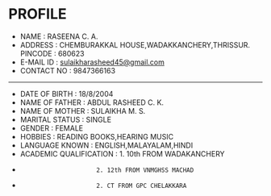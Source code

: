# **PROFILE**
- NAME : RASEENA C. A.
- ADDRESS : CHEMBURAKKAL HOUSE,WADAKKANCHERY,THRISSUR. PINCODE : 680623
- E-MAIL ID : sulaikharasheed45@gmail.com
- CONTACT NO : 9847366163
---
- DATE OF BIRTH : 18/8/2004
- NAME OF FATHER : ABDUL RASHEED C. K.
- NAME OF MOTHER : SULAIKHA M. S.
- MARITAL STATUS : SINGLE
- GENDER : FEMALE
- HOBBIES : READING BOOKS,HEARING MUSIC
- LANGUAGE KNOWN : ENGLISH,MALAYALAM,HINDI
- ACADEMIC QUALIFICATION : 1. 10th FROM WADAKANCHERY  
-                          2. 12th FROM VNMGHSS MACHAD
-                          2. CT FROM GPC CHELAKKARA
